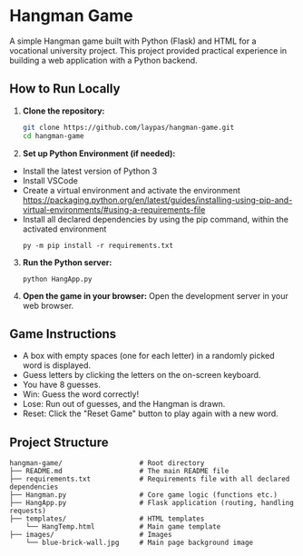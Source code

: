 # Hangman Game
A simple Hangman game built with Python (Flask) and HTML for a vocational university project. This project provided practical experience in building a web application with a Python backend.


## How to Run Locally
1.  **Clone the repository:**
    ```bash
    git clone https://github.com/laypas/hangman-game.git
    cd hangman-game
    ```

2.  **Set up Python Environment (if needed):**

*   Install the latest version of Python 3
*   Install VSCode
*   Create a virtual environment and activate the environment https://packaging.python.org/en/latest/guides/installing-using-pip-and-virtual-environments/#using-a-requirements-file
*   Install all declared dependencies by using the pip command, within the activated environment
    ```
    py -m pip install -r requirements.txt
    ```

3.  **Run the Python server:**
    ```Phyton Terminal
    python HangApp.py
    ```

4.  **Open the game in your browser:**
    Open the development server in your web browser.


## Game Instructions

*   A box with empty spaces (one for each letter) in a randomly picked word is displayed.
*   Guess letters by clicking the letters on the on-screen keyboard.
*   You have 8 guesses.
*   Win: Guess the word correctly!
*   Lose: Run out of guesses, and the Hangman is drawn.
*   Reset: Click the "Reset Game" button to play again with a new word.


## Project Structure
```
hangman-game/                   # Root directory
├── README.md                   # The main README file
├── requirements.txt            # Requirements file with all declared dependencies
├── Hangman.py                  # Core game logic (functions etc.)
├── HangApp.py                  # Flask application (routing, handling requests)
├── templates/                  # HTML templates
    └── HangTemp.html           # Main game template
├── images/                     # Images
    └── blue-brick-wall.jpg     # Main page background image
```
